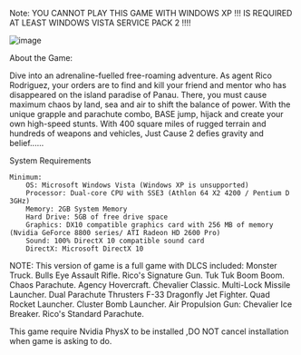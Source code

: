 Note:
YOU CANNOT PLAY THIS GAME WITH WINDOWS XP !!! IS REQUIRED AT LEAST WINDOWS VISTA SERVICE PACK 2  !!!!

![image](https://github.com/imvickykumar999/Just-Cause-2/assets/50515418/bdc19617-19da-40c4-a428-1ff5fe7ea2d2)

About the Game:

Dive into an adrenaline-fuelled free-roaming adventure. As agent Rico Rodriguez, your orders are to find and kill your friend and mentor who has disappeared on the island paradise of Panau. There, you must cause maximum chaos by land, sea and air to shift the balance of power. With the unique grapple and parachute combo, BASE jump, hijack and create your own high-speed stunts. With 400 square miles of rugged terrain and hundreds of weapons and vehicles, Just Cause 2 defies gravity and belief...... 

 System Requirements

    Minimum:
        OS: Microsoft Windows Vista (Windows XP is unsupported)
        Processor: Dual-core CPU with SSE3 (Athlon 64 X2 4200 / Pentium D 3GHz)
        Memory: 2GB System Memory
        Hard Drive: 5GB of free drive space
        Graphics: DX10 compatible graphics card with 256 MB of memory (Nvidia GeForce 8800 series/ ATI Radeon HD 2600 Pro)
        Sound: 100% DirectX 10 compatible sound card
        DirectX: Microsoft DirectX 10



NOTE: 
This version of game is a full game with DLCS included:
Monster Truck.
Bulls Eye Assault Rifle.
Rico's Signature Gun.
Tuk Tuk Boom Boom.
Chaos Parachute.
Agency Hovercraft.
Chevalier Classic. 
Multi-Lock Missile Launcher.
Dual Parachute Thrusters
F-33 Dragonfly Jet Fighter.
Quad Rocket Launcher.
Cluster Bomb Launcher.
Air Propulsion Gun:
Chevalier Ice Breaker. 
Rico's Standard Parachute.

This game require Nvidia PhysX to be installed ,DO NOT cancel installation when game is asking to do.
